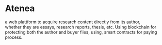 # Atenea
a web plattform to acquire research content directly from its author, whether they are essays, research reports, thesis, etc. Using blockchain for protecting both the author and buyer files, using, smart contracts for paying process. 
